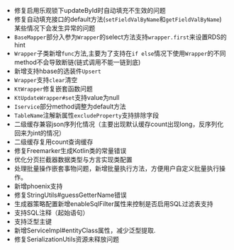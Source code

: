 - 修复启用乐观锁下updateById时自动填充不生效的问题
- 修复自动填充接口的default方法(`setFieldValByName`和`getFieldValByName`)某些情况下会发生异常的问题
- `BaseMapper`部分入参为`Wrapper`的select方法支持`wrapper.first`来设置RDS的hint
- `Wrapper`子类新增`func`方法,主要为了支持在`if else`情况下使用`Wrapper`的不同method不会导致断链(链式调用不能一链到底)
- 新增支持hbase的选装件`Upsert`
- `Wrapper`支持`clear`清空
- `KtWrapper`修复嵌套函数问题
- `KtUpdateWrapper#set`支持value为null
- `Iservice`部分method调整为default方法
- `TableName`注解新属性`excludeProperty`支持排除字段
- 二级缓存兼容json序列化情况（主要出现默认缓存count出现long，反序列化回来为int的情况）
- 二级缓存复用count查询缓存
- 修复Freemarker生成Kotlin类的常量错误
- 优化分页拦截器数据类型与方言实现类配置
- 处理批量操作嵌套事物问题，新增批量执行方法，方便用户自定义批量执行操作。
- 新增phoenix支持
- 修复StringUtils#guessGetterName错误
- 生成器策略配置新增enableSqlFilter属性来控制是否启用SQL过滤表支持
- 支持SQL注释（起始语句）
- 支持泛型主键
- 新增ServiceImpl#entityClass属性，减少泛型提取.
- 修复SerializationUtils资源未释放问题
